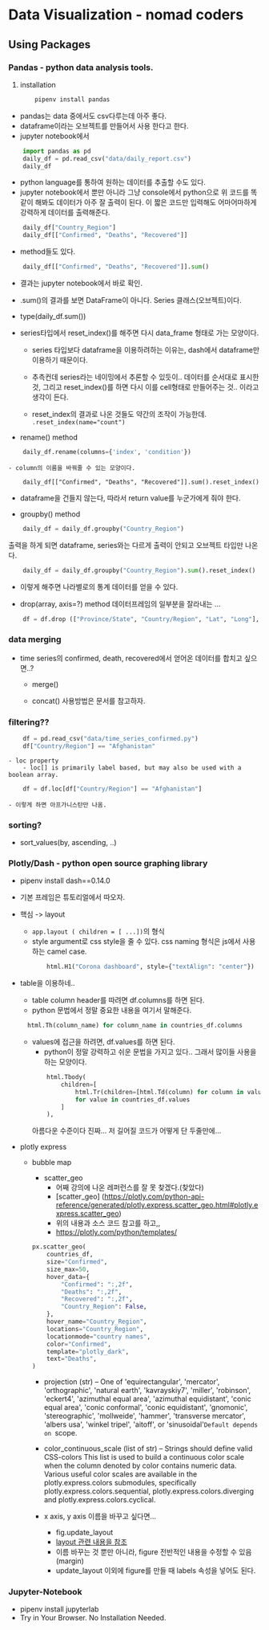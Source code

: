 # Data Visualization - nomad coders

## Using Packages

### Pandas - python data analysis tools.

1. installation
   ```sh
       pipenv install pandas
   ```

- pandas는 data 중에서도 csv다루는데 아주 좋다.
- dataframe이라는 오브젝트를 만들어서 사용 한다고 한다.
- jupyter notebook에서

```python
    import pandas as pd
    daily_df = pd.read_csv("data/daily_report.csv")
    daily_df
```

- python language를 통하여 원하는 데이터를 추출할 수도 있다.
- jupyter notebook에서 뿐만 아니라 그냥 console에서 python으로 위 코드를 똑같이 해봐도 데이터가 아주 잘 출력이 된다.
  이 짧은 코드만 입력해도 어마어마하게 강력하게 데이터를 출력해준다.

```python
    daily_df["Country_Region"]
    daily_df[["Confirmed", "Deaths", "Recovered"]]
```

- method들도 있다.

```python
    daily_df[["Confirmed", "Deaths", "Recovered"]].sum()
```

- 결과는 jupyter notebook에서 바로 확인.
- .sum()의 결과를 보면 DataFrame이 아니다. Series 클래스(오브젝트)이다.
- type(daily_df.sum())
- series타입에서 reset_index()를 해주면 다시 data_frame 형태로 가는 모양이다.

  - series 타입보다 dataframe을 이용하려하는 이유는, dash에서 dataframe만 이용하기 때문이다.

  - 추측컨데 series라는 네이밍에서 추론할 수 있듯이.. 데이터를 순서대로 표시한 것, 그리고 reset_index()를 하면 다시 이를 cell형태로 만들어주는 것.. 이라고 생각이 든다.
  - reset_index의 결과로 나온 것들도 약간의 조작이 가능한데.
    <code>.reset_index(name="count")</code>

- rename() method

```python
    daily_df.rename(columns={'index', 'condition'})
```

    - column의 이름을 바꿔줄 수 있는 모양이다.

```
    daily_df[["Confirmed", "Deaths", "Recovered"]].sum().reset_index()
```

- dataframe을 건들지 않는다, 따라서 return value를 누군가에게 줘야 한다.

- groupby() method

```python
    daily_df = daily_df.groupby("Country_Region")
```

출력을 하게 되면 dataframe, series와는 다르게 출력이 안되고 오브젝트 타입만 나온다.

```python
    daily_df = daily_df.groupby("Country_Region").sum().reset_index()
```

- 이렇게 해주면 나라별로의 통계 데이터를 얻을 수 있다.

- drop(array, axis=?) method
  데이터프레임의 일부분을 잘라내는 ...

```python
    df = df.drop (["Province/State", "Country/Region", "Lat", "Long"], axis=1)
```

### data merging

- time series의 confirmed, death, recovered에서 얻어온 데이터를 합치고 싶으면..?

  - merge()

  - concat()
    사용방법은 문서를 참고하자.

### filtering??

```python
    df = pd.read_csv("data/time_series_confirmed.py")
    df["Country/Region"] == "Afghanistan"
```

    - loc property
        - loc[] is primarily label based, but may also be used with a boolean array.

```python
    df = df.loc[df["Country/Region"] == "Afghanistan"]
```

    - 이렇게 하면 아프가니스탄만 나옴.

### sorting?

- sort_values(by, ascending, ..)

### Plotly/Dash - python open source graphing library

- pipenv install dash==0.14.0

- 기본 프레임은 튜토리얼에서 따오자.
- 핵심 -> layout
  - <code>app.layout ( children = [ ...])</code>의 형식
  - style argument로 css style을 줄 수 있다. css naming 형식은 js에서 사용하는 camel case.
    ```python
        html.H1("Corona dashboard", style={"textAlign": "center"})
    ```
- table을 이용하네..

  - table column header를 따려면 df.columns를 하면 된다.
  - python 문법에서 정말 중요한 내용을 여기서 말해준다.

  ```python
    html.Th(column_name) for column_name in countries_df.columns
  ```

  - values에 접근을 하려면, df.values를 하면 된다.
    - python이 정말 강력하고 쉬운 문법을 가지고 있다.. 그래서 많이들 사용을 하는 모양이다.
    ```python
        html.Tbody(
            children=[
                html.Tr(children=[html.Td(column) for column in value])
                for value in countries_df.values
            ]
        ),
    ```
    아름다운 수준이다 진짜... 저 길어질 코드가 어떻게 단 두줄만에...

- plotly express

  - bubble map

    - scatter_geo
      - 어째 강의에 나온 레퍼런스를 잘 못 찾겠다.(찾았다)
      - [scatter_geo] (https://plotly.com/python-api-reference/generated/plotly.express.scatter_geo.html#plotly.express.scatter_geo)
      - 위의 내용과 소스 코드 참고를 하고,,
      - https://plotly.com/python/templates/

    ```python
    px.scatter_geo(
        countries_df,
        size="Confirmed",
        size_max=50,
        hover_data={
            "Confirmed": ":,2f",
            "Deaths": ":,2f",
            "Recovered": ":,2f",
            "Country_Region": False,
        },
        hover_name="Country_Region",
        locations="Country_Region",
        locationmode="country names",
        color="Confirmed",
        template="plotly_dark",
        text="Deaths",
    )
    ```

    - projection (str) – One of 'equirectangular', 'mercator', 'orthographic', 'natural earth', 'kavrayskiy7', 'miller', 'robinson', 'eckert4', 'azimuthal equal area', 'azimuthal equidistant', 'conic equal area', 'conic conformal', 'conic equidistant', 'gnomonic', 'stereographic', 'mollweide', 'hammer', 'transverse mercator', 'albers usa', 'winkel tripel', 'aitoff', or 'sinusoidal'`Default depends on `scope.

    - color_continuous_scale (list of str) – Strings should define valid CSS-colors This list is used to build a continuous color scale when the column denoted by color contains numeric data. Various useful color scales are available in the plotly.express.colors submodules, specifically plotly.express.colors.sequential, plotly.express.colors.diverging and plotly.express.colors.cyclical.

    - x axis, y axis 이름을 바꾸고 싶다면...
      - fig.update_layout
      - [layout 관련 내용을 참조](https://plotly.com/python/reference/layout/)
      - 이름 바꾸는 것 뿐만 아니라, figure 전반적인 내용을 수정할 수 있음(margin)
      - update_layout 이외에 figure를 만들 때 labels 속성을 넣어도 된다.

### Jupyter-Notebook

- pipenv install jupyterlab
- Try in Your Browser. No Installation Needed.

```

```
